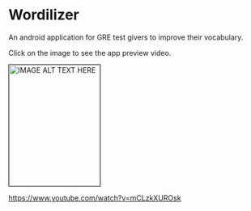 Wordilizer
==========

An android application for GRE test givers to improve their vocabulary.

Click on the image to see the app preview video.

<a href="http://www.youtube.com/watch?feature=player_embedded&v=mCLzkXUROsk" target="_blank"><img src="http://img.youtube.com/vi/mCLzkXUROsk/0.jpg" 
alt="IMAGE ALT TEXT HERE" width="180" height="240" border="1" /></a>


https://www.youtube.com/watch?v=mCLzkXUROsk

